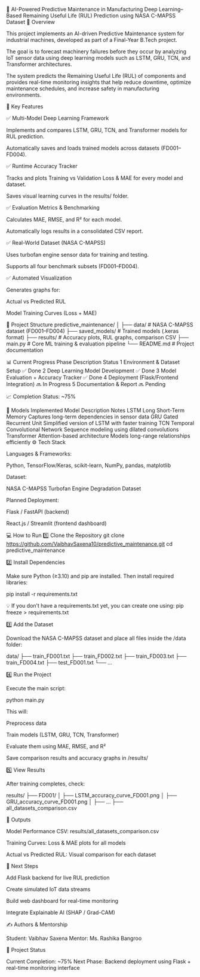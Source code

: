 🧠 AI-Powered Predictive Maintenance in Manufacturing
Deep Learning–Based Remaining Useful Life (RUL) Prediction using NASA C-MAPSS Dataset
📘 Overview

This project implements an AI-driven Predictive Maintenance system for industrial machines, developed as part of a Final-Year B.Tech project.

The goal is to forecast machinery failures before they occur by analyzing IoT sensor data using deep learning models such as LSTM, GRU, TCN, and Transformer architectures.

The system predicts the Remaining Useful Life (RUL) of components and provides real-time monitoring insights that help reduce downtime, optimize maintenance schedules, and increase safety in manufacturing environments.

🚀 Key Features

✅ Multi-Model Deep Learning Framework

Implements and compares LSTM, GRU, TCN, and Transformer models for RUL prediction.

Automatically saves and loads trained models across datasets (FD001–FD004).

✅ Runtime Accuracy Tracker

Tracks and plots Training vs Validation Loss & MAE for every model and dataset.

Saves visual learning curves in the results/ folder.

✅ Evaluation Metrics & Benchmarking

Calculates MAE, RMSE, and R² for each model.

Automatically logs results in a consolidated CSV report.

✅ Real-World Dataset (NASA C-MAPSS)

Uses turbofan engine sensor data for training and testing.

Supports all four benchmark subsets (FD001–FD004).

✅ Automated Visualization

Generates graphs for:

Actual vs Predicted RUL

Model Training Curves (Loss + MAE)

🧩 Project Structure
predictive_maintenance/
│
├── data/                # NASA C-MAPSS dataset (FD001–FD004)
├── saved_models/        # Trained models (.keras format)
├── results/             # Accuracy plots, RUL graphs, comparison CSV
├── main.py              # Core ML training & evaluation pipeline
└── README.md            # Project documentation

📊 Current Progress
Phase	Description	Status
1	Environment & Dataset Setup	✅ Done
2	Deep Learning Model Development	✅ Done
3	Model Evaluation + Accuracy Tracker	✅ Done
4	Deployment (Flask/Frontend Integration)	🔜 In Progress
5	Documentation & Report	🔜 Pending

📈 Completion Status: ~75%

🧠 Models Implemented
Model	Description	Notes
LSTM	Long Short-Term Memory	Captures long-term dependencies in sensor data
GRU	Gated Recurrent Unit	Simplified version of LSTM with faster training
TCN	Temporal Convolutional Network	Sequence modeling using dilated convolutions
Transformer	Attention-based architecture	Models long-range relationships efficiently
⚙️ Tech Stack

Languages & Frameworks:

Python, TensorFlow/Keras, scikit-learn, NumPy, pandas, matplotlib

Dataset:

NASA C-MAPSS Turbofan Engine Degradation Dataset

Planned Deployment:

Flask / FastAPI (backend)

React.js / Streamlit (frontend dashboard)

💻 How to Run
1️⃣ Clone the Repository
git clone https://github.com/VaibhavSaxena10/predictive_maintenance.git
cd predictive_maintenance

2️⃣ Install Dependencies

Make sure Python (≥3.10) and pip are installed.
Then install required libraries:

pip install -r requirements.txt


💡 If you don’t have a requirements.txt yet, you can create one using:
pip freeze > requirements.txt

3️⃣ Add the Dataset

Download the NASA C-MAPSS dataset and place all files inside the /data folder:

data/
 ├── train_FD001.txt
 ├── train_FD002.txt
 ├── train_FD003.txt
 ├── train_FD004.txt
 ├── test_FD001.txt
 └── ...

4️⃣ Run the Project

Execute the main script:

python main.py


This will:

Preprocess data

Train models (LSTM, GRU, TCN, Transformer)

Evaluate them using MAE, RMSE, and R²

Save comparison results and accuracy graphs in /results/

5️⃣ View Results

After training completes, check:

results/
 ├── FD001/
 │    ├── LSTM_accuracy_curve_FD001.png
 │    ├── GRU_accuracy_curve_FD001.png
 │    ├── ...
 ├── all_datasets_comparison.csv

📁 Outputs

Model Performance CSV: results/all_datasets_comparison.csv

Training Curves: Loss & MAE plots for all models

Actual vs Predicted RUL: Visual comparison for each dataset

🧭 Next Steps

 Add Flask backend for live RUL prediction

 Create simulated IoT data streams

 Build web dashboard for real-time monitoring

 Integrate Explainable AI (SHAP / Grad-CAM)

✍️ Authors & Mentorship

Student: Vaibhav Saxena
Mentor: Ms. Rashika Bangroo

🏁 Project Status

Current Completion: ~75%
Next Phase: Backend deployment using Flask + real-time monitoring interface